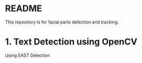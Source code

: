 # README #

This repository is for facial parts detection and tracking. 

# 1. Text Detection using OpenCV

Using EAST Detection